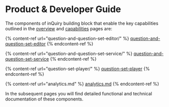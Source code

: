 # Product & Developer Guide

The components of inQuiry building block that enable the key capabilities outlined in the [overview](../../) and [capabilities](../capabilities.md) pages are:

{% content-ref url="question-and-question-set-editor/" %}
[question-and-question-set-editor](question-and-question-set-editor/)
{% endcontent-ref %}

{% content-ref url="question-and-question-set-service/" %}
[question-and-question-set-service](question-and-question-set-service/)
{% endcontent-ref %}

{% content-ref url="question-set-player/" %}
[question-set-player](question-set-player/)
{% endcontent-ref %}

{% content-ref url="analytics.md" %}
[analytics.md](analytics.md)
{% endcontent-ref %}

In the subsequent pages you will find detailed functional and technical documentation of these components.&#x20;
